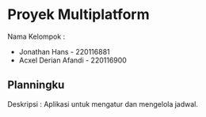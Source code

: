 # Proyek Multiplatform

Nama Kelompok : 
- Jonathan Hans - 220116881
- Acxel Derian Afandi - 220116900

## Planningku
Deskripsi : Aplikasi untuk mengatur dan mengelola jadwal.